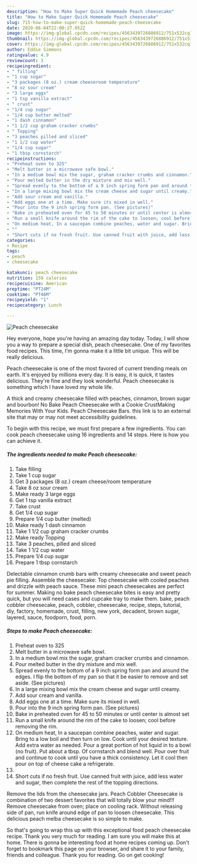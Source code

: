 ```yaml
---
description: "How to Make Super Quick Homemade Peach cheesecake"
title: "How to Make Super Quick Homemade Peach cheesecake"
slug: 715-how-to-make-super-quick-homemade-peach-cheesecake
date: 2020-06-04T22:00:27.052Z
image: https://img-global.cpcdn.com/recipes/4563439726886912/751x532cq70/peach-cheesecake-recipe-main-photo.jpg
thumbnail: https://img-global.cpcdn.com/recipes/4563439726886912/751x532cq70/peach-cheesecake-recipe-main-photo.jpg
cover: https://img-global.cpcdn.com/recipes/4563439726886912/751x532cq70/peach-cheesecake-recipe-main-photo.jpg
author: Eddie Simmons
ratingvalue: 4.9
reviewcount: 3
recipeingredient:
- " filling"
- "1 cup sugar"
- "3 packages (8 oz.) cream cheeseroom temperature"
- "8 oz sour cream"
- "3 large eggs"
- "1 tsp vanilla extract"
- " crust"
- "1/4 cup sugar"
- "1/4 cup butter melted"
- "1 dash cinnamon"
- "1 1/2 cup graham cracker crumbs"
- " Topping"
- "3 peaches pilled and sliced"
- "1 1/2 cup water"
- "1/4 cup sugar"
- "1 tbsp cornstarch"
recipeinstructions:
- "Preheat oven to 325"
- "Melt butter in a microwave safe bowl."
- "In a medium bowl mix the sugar, graham cracker crumbs and cinnamon."
- "Pour melted butter in the dry mixture and mix well."
- "Spread evenly to the bottom of a 9 inch spring form pan and around the edges. I flip the bottom of my pan so that it be easier to remove and set aside. (See pictures)"
- "In a large mixing bowl mix the cream cheese and sugar until creamy."
- "Add sour cream and vanilla."
- "Add eggs one at a time. Make sure its mixed in well."
- "Pour into the 9 inch spring form pan. (See pictures)"
- "Bake in preheated oven for 45 to 50 minutes or until center is almost set"
- "Run a small knife around the rim of the cake to loosen; cool before removing the rim."
- "On medium heat, In a saucepan combine peaches, water and sugar. Bring to a low boil and then turn on low. Cook until your desired texture. Add extra water as needed. Pour a great portion of hot liquid in to a bowl (no fruit). Put about a tbsp. Of cornstarch and blend well. Pour over fruit and continue to cook until you have a thick consistency. Let it cool then pour on top of cheese cake a refrigerate."
- ""
- "Short cuts if no fresh fruit. Use canned fruit with juice, add less water and sugar, then complete the rest of the topping directions."
categories:
- Recipe
tags:
- peach
- cheesecake

katakunci: peach cheesecake 
nutrition: 159 calories
recipecuisine: American
preptime: "PT24M"
cooktime: "PT46M"
recipeyield: "1"
recipecategory: Lunch

---
```



![Peach cheesecake](https://img-global.cpcdn.com/recipes/4563439726886912/751x532cq70/peach-cheesecake-recipe-main-photo.jpg)

Hey everyone, hope you're having an amazing day today. Today, I will show you a way to prepare a special dish, peach cheesecake. One of my favorites food recipes. This time, I'm gonna make it a little bit unique. This will be really delicious.

Peach cheesecake is one of the most favored of current trending meals on earth. It's enjoyed by millions every day. It is easy, it is quick, it tastes delicious. They're fine and they look wonderful. Peach cheesecake is something which I have loved my whole life.

A thick and creamy cheesecake filled with peaches, cinnamon, brown sugar and bourbon! No Bake Peach Cheesecake with a Cookie CrustMaking Memories With Your Kids. Peach Cheesecake Bars. this link is to an external site that may or may not meet accessibility guidelines.


To begin with this recipe, we must first prepare a few ingredients. You can cook peach cheesecake using 16 ingredients and 14 steps. Here is how you can achieve it.

<!--inarticleads1-->

##### The ingredients needed to make Peach cheesecake:

1. Take  filling
1. Take 1 cup sugar
1. Get 3 packages (8 oz.) cream cheese/room temperature
1. Take 8 oz sour cream
1. Make ready 3 large eggs
1. Get 1 tsp vanilla extract
1. Take  crust
1. Get 1/4 cup sugar
1. Prepare 1/4 cup butter (melted)
1. Make ready 1 dash cinnamon
1. Take 1 1/2 cup graham cracker crumbs
1. Make ready  Topping
1. Take 3 peaches, pilled and sliced
1. Take 1 1/2 cup water
1. Prepare 1/4 cup sugar
1. Prepare 1 tbsp cornstarch


Delectable cinnamon crumb bars with creamy cheesecake and sweet peach pie filling. Assemble the cheesecake: Top cheesecake with cooled peaches and drizzle with peach sauce. These mini peach cheesecakes are perfect for summer. Making no bake peach cheesecake bites is easy and pretty quick, but you will need cases and cupcake tray to make them. bake, peach cobbler cheesecake, peach, cobbler, cheesecake, recipe, steps, tutorial, diy, factory, homemade, crust, filling, new york, decadent, brown sugar, layered, sauce, foodporn, food, porn. 

<!--inarticleads2-->

##### Steps to make Peach cheesecake:

1. Preheat oven to 325
1. Melt butter in a microwave safe bowl.
1. In a medium bowl mix the sugar, graham cracker crumbs and cinnamon.
1. Pour melted butter in the dry mixture and mix well.
1. Spread evenly to the bottom of a 9 inch spring form pan and around the edges. I flip the bottom of my pan so that it be easier to remove and set aside. (See pictures)
1. In a large mixing bowl mix the cream cheese and sugar until creamy.
1. Add sour cream and vanilla.
1. Add eggs one at a time. Make sure its mixed in well.
1. Pour into the 9 inch spring form pan. (See pictures)
1. Bake in preheated oven for 45 to 50 minutes or until center is almost set
1. Run a small knife around the rim of the cake to loosen; cool before removing the rim.
1. On medium heat, In a saucepan combine peaches, water and sugar. Bring to a low boil and then turn on low. Cook until your desired texture. Add extra water as needed. Pour a great portion of hot liquid in to a bowl (no fruit). Put about a tbsp. Of cornstarch and blend well. Pour over fruit and continue to cook until you have a thick consistency. Let it cool then pour on top of cheese cake a refrigerate.
1. 
1. Short cuts if no fresh fruit. Use canned fruit with juice, add less water and sugar, then complete the rest of the topping directions.


Remove the lids from the cheesecake jars. Peach Cobbler Cheesecake is combination of two dessert favorites that will totally blow your mind!!! Remove cheesecake from oven; place on cooling rack. Without releasing side of pan, run knife around edge of pan to loosen cheesecake. This delicious peach melba cheesecake is so simple to make. 

So that's going to wrap this up with this exceptional food peach cheesecake recipe. Thank you very much for reading. I am sure you will make this at home. There is gonna be interesting food at home recipes coming up. Don't forget to bookmark this page on your browser, and share it to your family, friends and colleague. Thank you for reading. Go on get cooking!

